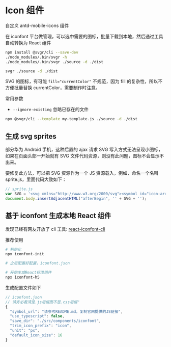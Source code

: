 # Icon 组件

自定义 antd-mobile-icons 组件

在 iconfont 平台做管理，可以选中需要的图标，批量下载到本地，然后通过工具自动转换为 React 组件

```bash
npm install @svgr/cli --save-dev
./node_modules/.bin/svgr -h
./node_modules/.bin/svgr ./source -d ./dist

svgr ./source -d ./dist
```

SVG 的图标，有可能 `fill="currentColor"` 不规范，因为 fill 的复杂性，所以不方便批量替换 currentColor，需要制作时注意。

常用参数

- `--ignore-existing` 忽略已存在的文件

```bash
npx @svgr/cli --template my-template.js ./source -d ./dist
```

## 生成 svg sprites

部分华为 Android 手机，这种后置的 ajax 请求 SVG 写入方式无法呈现小图标，如果在页面头部一开始就有 SVG 文件代码资源，则没有此问题，图标不会显示不出来。

要修复此方法，可以把 SVG 资源作为一个 JS 资源载入，例如，命名一个名叫 sprite.js，里面代码大致如下：

```js
// sprite.js
var SVG = '<svg xmlns="http://www.w3.org/2000/svg"><symbol id="icon-arrow-l" viewBox="0 0 8 16"><path d="M.146 7.646a.5.5 0 0 0 0 .708l7 7a.5.5 0 0 0 .708-.708l-7-7v.708l7-7a.5.5 0 0 0-.708-.708l-7 7z"/></symbol><symbol id="icon-arrow-r" viewBox="0 0 7 12"><path d="M6.146 6.354v-.708l-5.5 5.5a.5.5 0 0 0 .708.708l5.5-5.5a.5.5 0 0 0 0-.708l-5.5-5.5a.5.5 0 1 0-.708.708l5.5 5.5z"/></symbol></svg>';
document.body.insertAdjacentHTML("afterBegin", '' + SVG + '');
```

<script src="sprite.js"></script>


## 基于 iconfont 生成本地 React 组件

发现已经有网友开放了 cli 工具: [react-iconfont-cli](https://www.npmjs.com/package/react-iconfont-cli)

推荐使用

```bash
# 初始化
npx iconfont-init

# 之后配置好配置，iconfont.json

# 开始生成React标准组件
npx iconfont-h5
```

生成配置文件如下

```js
// iconfont.json
// 请务必看清是.js后缀而不是.css后缀"
{
  "symbol_url": "请参考README.md，复制官网提供的JS链接",
  "use_typescript": false,
  "save_dir": "./src/components/iconfont",
  "trim_icon_prefix": "icon",
  "unit": "px",
  "default_icon_size": 16
}
```
